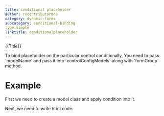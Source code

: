 ```yaml
---
title: conditional placeholder
author: rxcontributorone
category: dynamic-forms
subcategory: conditional-binding
type:simple
linktitle: conditionalplaceholder
---
```


<div class="title-bar top_title"><p>{{Title}}</p></div> <div class="title-bar"><p>To bind placeholder on the particular control conditionally, You need to pass `modelName` and pass it into `controlConfigModels` along with `formGroup` method.
</p></div>

# Example

First we need to create a model class and apply condition into it.
<div component="app-code" key="conditionalplaceholder-conditional-model"></div> 
<div component="app-code" key="conditionalplaceholder-conditional-component"></div> 
Next, we need to write html code.
<div component="app-code" key="conditionalplaceholder-conditional-html"></div> 
<div component="app-example-runner" ref-component="app-conditionalplaceholder-conditional"></div>